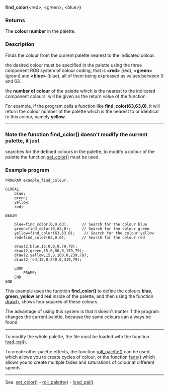 **find_color(**&lt;red&gt;**,** &lt;green&gt;**,** &lt;blue&gt;**)**

### Returns

The **colour number** in the palette.

### Description

Finds the colour from the current palette nearest to the indicated colour.

the desired colour must be specified in the palette using the three
component RGB system of colour coding, that is **&lt;red&gt;** (red), **&lt;green&gt;** (green)
and **&lt;blue&gt;** (blue), all of them being expressed as values between 0 and 63.

the **number of colour** of the palette which is the nearest to the indicated 
component colours, will be given as the return value of the function.

For example, if the program calls a function like **find_color(63,63,0)**, it will
return the colour number of the palette which is the nearest to or identical to this
colour, namely **yellow**.

---------------------------------------


### Note the function **find_color()** **doesn't modify the current palette**, it just
searches for the defined colours in the palette, to modify a colour of the
palette the function [set_color()](set_color().md) must be used.

### Example program
```
PROGRAM example_find_colour;

GLOBAL;
    blue;
    green;
    yellow;
    red;

BEGIN

    blue=find_color(0,0,63);      // Search for the colour blue
    green=find_color(0,63,0);     // Search for the colour green
    yellow=find_color(63,63,0);    // Search for the colour yellow
    red=find_color(63,0,0);       // Search for the colour red

    draw(2,blue,15,0,0,0,79,79);
    draw(2,green,15,0,80,0,159,79);
    draw(2,yellow,15,0,160,0,239,79);
    draw(2,red,15,0,240,0,319,79);

    LOOP
        FRAME;
    END
END
```


This example uses the function **find_color()** to define the colours
**blue**, **green**, **yellow** and **red** inside of the palette, and then
using the function [draw()](draw().md), shows four squares of these colours.

The advantage of using this system is that it doesn't matter if the program 
changes the current palette, because the same colours can always be found.

---------------------------------------


To modify the whole palette, the file must be loaded with the
function [load_pal()](load_pal().md).

To create other palette effects, the function [roll_palette()](roll_palette().md) can be used,
which allows you to create cycles of colour, or the function [fade()](fade().md)
which allows you to create multiple fades and saturations of colour at different speeds.

---------------------------------------
See: [set_color()](set_color().md) - [roll_palette()](roll_palette().md) - [load_pal()](load_pal().md)

